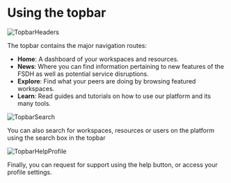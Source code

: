 # Using the topbar

![TopbarHeaders](https://github.com/ssc-sp/datahub-docs/assets/56747050/3c6e5878-250e-4ac3-b2f9-d40240fb8e77)

The topbar contains the major navigation routes:
- **Home**: A dashboard of your workspaces and resources.
- **News**: Where you can find information pertaining to new features of the FSDH as well as potential service disruptions.
- **Explore**: Find what your peers are doing by browsing featured workspaces.
- **Learn**: Read guides and tutorials on how to use our platform and its many tools.

![TopbarSearch](https://github.com/ssc-sp/datahub-docs/assets/56747050/28203417-79f6-4b27-a5d5-a0fb947dad56)

You can also search for workspaces, resources or users on the platform using the search box in the topbar

![TopbarHelpProfile](https://github.com/ssc-sp/datahub-docs/assets/56747050/9e991080-4d65-4a3b-8ed9-5fd00ac9e29f)

Finally, you can request for support using the help button, or access your profile settings.
